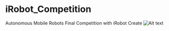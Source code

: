# iRobot_Competition
Autonomous Mobile Robots Final Competition with iRobot Create
![Alt text](master/Competition_Results/Analysis/testAnimated_fixed.gif?raw=true "Title")
